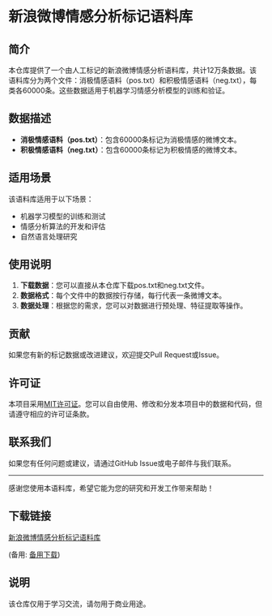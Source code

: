 # 新浪微博情感分析标记语料库

## 简介
本仓库提供了一个由人工标记的新浪微博情感分析语料库，共计12万条数据。该语料库分为两个文件：消极情感语料（pos.txt）和积极情感语料（neg.txt），每类各60000条。这些数据适用于机器学习情感分析模型的训练和验证。

## 数据描述
- **消极情感语料（pos.txt）**：包含60000条标记为消极情感的微博文本。
- **积极情感语料（neg.txt）**：包含60000条标记为积极情感的微博文本。

## 适用场景
该语料库适用于以下场景：
- 机器学习模型的训练和测试
- 情感分析算法的开发和评估
- 自然语言处理研究

## 使用说明
1. **下载数据**：您可以直接从本仓库下载pos.txt和neg.txt文件。
2. **数据格式**：每个文件中的数据按行存储，每行代表一条微博文本。
3. **数据处理**：根据您的需求，您可以对数据进行预处理、特征提取等操作。

## 贡献
如果您有新的标记数据或改进建议，欢迎提交Pull Request或Issue。

## 许可证
本项目采用[MIT许可证](LICENSE)。您可以自由使用、修改和分发本项目中的数据和代码，但请遵守相应的许可证条款。

## 联系我们
如果您有任何问题或建议，请通过GitHub Issue或电子邮件与我们联系。

---
感谢您使用本语料库，希望它能为您的研究和开发工作带来帮助！

## 下载链接
[新浪微博情感分析标记语料库](https://pan.quark.cn/s/1920152fac77) 

(备用: [备用下载](https://pan.baidu.com/s/17fGOcLU0y4r5tOtUSdzoBw?pwd=1234))

## 说明

该仓库仅用于学习交流，请勿用于商业用途。
